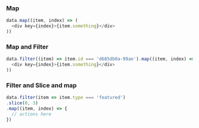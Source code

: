 ### Map
```javascript
data.map((item, index) => (
  <div key={index}>{item.something}</div>
))
```

### Map and Filter
```javascript
data.filter((item) => item.id === 'd685db0a-99ae').map((item, index) => (
  <div key={index}>{item.something}</div>
))
```

### Filter and Slice and map
```javascript
data.filter(item => item.type === 'featured')
.slice(0, 3)
.map((item, index) => {
  // actions here
})
```
